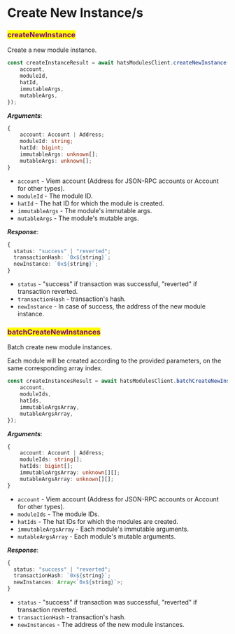 # Create New Instance/s

### <mark style="color:purple;">createNewInstance</mark>

Create a new module instance.

```typescript
const createInstanceResult = await hatsModulesClient.createNewInstance({
    account,
    moduleId,
    hatId,
    immutableArgs,
    mutableArgs,
});
```

_**Arguments**_:

```typescript
{
    account: Account | Address;
    moduleId: string;
    hatId: bigint;
    immutableArgs: unknown[];
    mutableArgs: unknown[];
}
```

* `account` - Viem account (Address for JSON-RPC accounts or Account for other types).
* `moduleId` - The module ID.
* `hatId` - The hat ID for which the module is created.
* `immutableArgs` - The module's immutable args.
* `mutableArgs` - The module's mutable args.

_**Response**_:

```typescript
{
  status: "success" | "reverted";
  transactionHash: `0x${string}`;
  newInstance: `0x${string}`;
}
```

* `status` - "success" if transaction was successful, "reverted" if transaction reverted.
* `transactionHash` - transaction's hash.
* `newInstance` - In case of success, the address of the new module instance.

### <mark style="color:purple;">batchCreateNewInstances</mark>

Batch create new module instances.

Each module will be created according to the provided parameters, on the same corresponding array index.

```typescript
const createInstancesResult = await hatsModulesClient.batchCreateNewInstances({
    account,
    moduleIds,
    hatIds,
    immutableArgsArray,
    mutableArgsArray,
});
```

_**Arguments**_:

```typescript
{
    account: Account | Address;
    moduleIds: string[];
    hatIds: bigint[];
    immutableArgsArray: unknown[][];
    mutableArgsArray: unknown[][];
}
```

* `account` - Viem account (Address for JSON-RPC accounts or Account for other types).
* `moduleIds` - The module IDs.
* `hatIds` - The hat IDs for which the modules are created.
* `immutableArgsArray` - Each module's immutable arguments.
* `mutableArgsArray` - Each module's mutable arguments.

_**Response**_:

```typescript
{
  status: "success" | "reverted";
  transactionHash: `0x${string}`;
  newInstances: Array<`0x${string}`>;
}
```

* `status` - "success" if transaction was successful, "reverted" if transaction reverted.
* `transactionHash` - transaction's hash.
* `newInstances` - The address of the new module instances.
